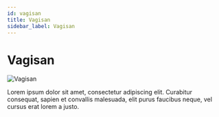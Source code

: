 ```yaml
---
id: vagisan
title: Vagisan
sidebar_label: Vagisan
---
```


# Vagisan

![Vagisan](/img/exampleimg.png)


Lorem ipsum dolor sit amet, consectetur adipiscing elit. Curabitur consequat, sapien et convallis malesuada, elit purus faucibus neque, vel cursus erat lorem a justo.

